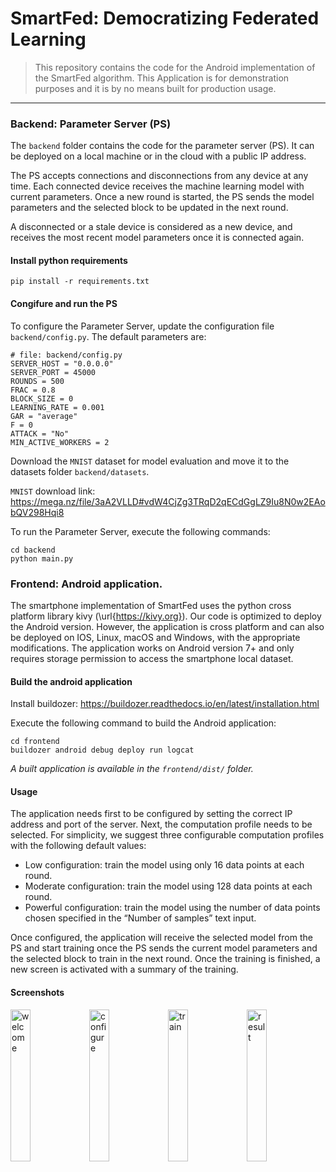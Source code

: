 # SmartFed: Democratizing Federated Learning

> This repository contains the code for the Android implementation of the SmartFed algorithm. This Application is for demonstration purposes and it is by no means built for production usage.

---

### **Backend**: Parameter Server (PS)

The `backend` folder contains the code for the parameter server (PS). It can be deployed on a local machine or in the cloud with a public IP address.

The PS accepts connections and disconnections from any device at any time. Each connected device receives the machine learning model with current parameters. Once a new round is started, the PS sends the model parameters and the selected block to be updated in the next round.

A disconnected or a stale device is considered as a new device, and receives the most recent model parameters once it is connected again.

#### Install python requirements

```
pip install -r requirements.txt
```

#### Congifure and run the PS

To configure the Parameter Server, update the configuration file `backend/config.py`. The default parameters are: 

```
# file: backend/config.py
SERVER_HOST = "0.0.0.0"
SERVER_PORT = 45000
ROUNDS = 500
FRAC = 0.8
BLOCK_SIZE = 0
LEARNING_RATE = 0.001
GAR = "average"
F = 0
ATTACK = "No"
MIN_ACTIVE_WORKERS = 2
```
Download the `MNIST` dataset for model evaluation and move it to the datasets folder `backend/datasets`.

`MNIST` download link: https://mega.nz/file/3aA2VLLD#vdW4CjZg3TRqD2qECdGgLZ9Iu8N0w2EAobQV298Hqi8



To run the Parameter Server, execute the following commands:

```
cd backend
python main.py
```



### **Frontend**: Android application.

The smartphone implementation of SmartFed uses the python cross platform library kivy (\url{https://kivy.org}). Our code is optimized to deploy the Android version. However, the application is cross platform and can also be deployed on IOS, Linux, macOS and Windows, with the appropriate modifications. The application works on Android version 7+ and only requires storage permission to access the smartphone local dataset.

#### Build the android application
Install buildozer: https://buildozer.readthedocs.io/en/latest/installation.html

Execute the following command to build the Android application:

```
cd frontend
buildozer android debug deploy run logcat
```

*A built application is available in the `frontend/dist/` folder.*

#### Usage

The application needs first to be configured by setting the correct IP address and port of the server. Next, the computation profile needs to be selected. For simplicity, we suggest three configurable computation profiles with the following default values:

- Low configuration: train the model using only 16 data points at each round.
- Moderate configuration: train the model using 128 data points at each round.
- Powerful configuration: train the model using the number of data points chosen specified in the “Number of samples” text input.

Once configured, the application will receive the selected model from the PS and start training once the PS sends the current model parameters and the selected block to train in the next round. Once the training is finished, a new screen is activated with a summary of the training.

#### Screenshots

<img src="https://tva1.sinaimg.cn/large/008i3skNgy1gr6tfqbz6bj30u01t0767.jpg" alt="welcome" width="25%"  /><img src="https://tva1.sinaimg.cn/large/008i3skNgy1gr6q3q2lptj30u01t0q8w.jpg" alt="configure" width="25%" /><img src="https://tva1.sinaimg.cn/large/008i3skNgy1gr6q3ykheaj30u01t0tbh.jpg" alt="train" width="25%" /><img src="https://tva1.sinaimg.cn/large/008i3skNgy1gr6q43qb1gj60u01t0jvo02.jpg" alt="result" width="25%" />



